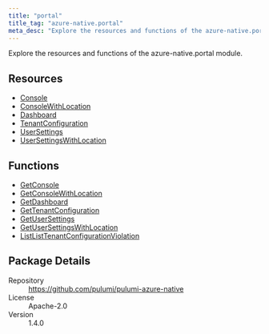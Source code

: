 ```yaml
---
title: "portal"
title_tag: "azure-native.portal"
meta_desc: "Explore the resources and functions of the azure-native.portal module."
---
```


<!-- WARNING: this file was generated by Pulumi Docs Generator. -->
<!-- Do not edit by hand unless you're certain you know what you are doing! -->

Explore the resources and functions of the azure-native.portal module.

<h2 id="resources">Resources</h2>
<ul class="api">
    <li><a href="console" title="Console"><span class="symbol resource"></span>Console</a></li>
    <li><a href="consolewithlocation" title="ConsoleWithLocation"><span class="symbol resource"></span>ConsoleWithLocation</a></li>
    <li><a href="dashboard" title="Dashboard"><span class="symbol resource"></span>Dashboard</a></li>
    <li><a href="tenantconfiguration" title="TenantConfiguration"><span class="symbol resource"></span>TenantConfiguration</a></li>
    <li><a href="usersettings" title="UserSettings"><span class="symbol resource"></span>UserSettings</a></li>
    <li><a href="usersettingswithlocation" title="UserSettingsWithLocation"><span class="symbol resource"></span>UserSettingsWithLocation</a></li>
</ul>

<h2 id="functions">Functions</h2>
<ul class="api">
    <li><a href="getconsole" title="GetConsole"><span class="symbol function"></span>GetConsole</a></li>
    <li><a href="getconsolewithlocation" title="GetConsoleWithLocation"><span class="symbol function"></span>GetConsoleWithLocation</a></li>
    <li><a href="getdashboard" title="GetDashboard"><span class="symbol function"></span>GetDashboard</a></li>
    <li><a href="gettenantconfiguration" title="GetTenantConfiguration"><span class="symbol function"></span>GetTenantConfiguration</a></li>
    <li><a href="getusersettings" title="GetUserSettings"><span class="symbol function"></span>GetUserSettings</a></li>
    <li><a href="getusersettingswithlocation" title="GetUserSettingsWithLocation"><span class="symbol function"></span>GetUserSettingsWithLocation</a></li>
    <li><a href="listlisttenantconfigurationviolation" title="ListListTenantConfigurationViolation"><span class="symbol function"></span>ListListTenantConfigurationViolation</a></li>
</ul>

<h2 id="package-details">Package Details</h2>
<dl class="package-details">
	<dt>Repository</dt>
	<dd><a href="https://github.com/pulumi/pulumi-azure-native">https://github.com/pulumi/pulumi-azure-native</a></dd>
	<dt>License</dt>
	<dd>Apache-2.0</dd>
	<dt>Version</dt>
	<dd>1.4.0</dd>
</dl>

